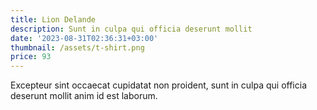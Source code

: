 ```yaml
---
title: Lion Delande
description: Sunt in culpa qui officia deserunt mollit
date: '2023-08-31T02:36:31+03:00'
thumbnail: /assets/t-shirt.png
price: 93
---
```

Excepteur sint occaecat cupidatat non proident, sunt in culpa qui officia deserunt mollit anim id est laborum.
